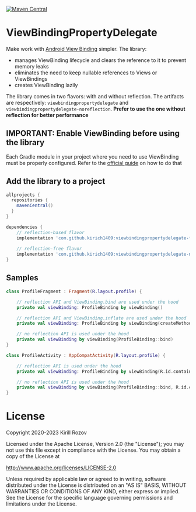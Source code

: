 [![Maven Central](https://maven-badges.herokuapp.com/maven-central/com.github.kirich1409/viewbindingpropertydelegate/badge.svg)](https://maven-badges.herokuapp.com/maven-central/com.github.kirich1409/viewbindingpropertydelegate)

# ViewBindingPropertyDelegate

Make work with [Android View Binding](https://d.android.com/topic/libraries/view-binding) simpler. The library:
- manages ViewBinding lifecycle and clears the reference to it to prevent memory leaks
- eliminates the need to keep nullable references to Views or ViewBindings
- creates ViewBinding lazily

The library comes in two flavors: with and without reflection. The artifacts are respectively: `viewbindingpropertydelegate` and `viewbindingpropertydelegate-noreflection`. **Prefer to use the one without reflection for better performance**

## IMPORTANT: Enable ViewBinding before using the library
Each Gradle module in your project where you need to use ViewBinding must be properly configured. Refer to the [official guide](https://d.android.com/topic/libraries/view-binding) on how to do that 

## Add the library to a project

```groovy
allprojects {
  repositories {
    mavenCentral()
  }
}

dependencies {
    // reflection-based flavor
    implementation 'com.github.kirich1409:viewbindingpropertydelegate-full:1.5.9'
    
    // reflection-free flavor
    implementation 'com.github.kirich1409:viewbindingpropertydelegate-noreflection:1.5.9'
}
```

## Samples

```kotlin
class ProfileFragment : Fragment(R.layout.profile) {

    // reflection API and ViewBinding.bind are used under the hood
    private val viewBinding: ProfileBinding by viewBinding()

    // reflection API and ViewBinding.inflate are used under the hood
    private val viewBinding: ProfileBinding by viewBinding(createMethod = CreateMethod.INFLATE)

    // no reflection API is used under the hood
    private val viewBinding by viewBinding(ProfileBinding::bind)
}
```

```kotlin
class ProfileActivity : AppCompatActivity(R.layout.profile) {

    // reflection API is used under the hood
    private val viewBinding: ProfileBinding by viewBinding(R.id.container)

    // no reflection API is used under the hood
    private val viewBinding by viewBinding(ProfileBinding::bind, R.id.container)
}
```

# License

   Copyright 2020-2023 Kirill Rozov

   Licensed under the Apache License, Version 2.0 (the "License");
   you may not use this file except in compliance with the License.
   You may obtain a copy of the License at

   http://www.apache.org/licenses/LICENSE-2.0

   Unless required by applicable law or agreed to in writing, software
   distributed under the License is distributed on an "AS IS" BASIS,
   WITHOUT WARRANTIES OR CONDITIONS OF ANY KIND, either express or implied.
   See the License for the specific language governing permissions and
   limitations under the License.
